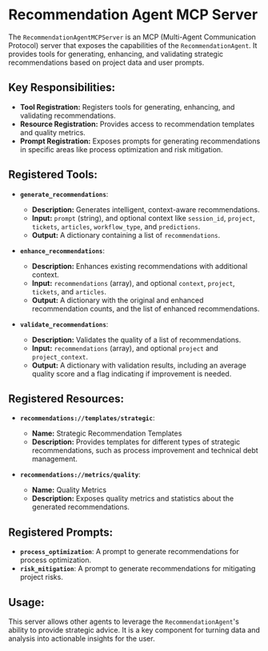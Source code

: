 # Recommendation Agent MCP Server

The `RecommendationAgentMCPServer` is an MCP (Multi-Agent Communication Protocol) server that exposes the capabilities of the `RecommendationAgent`. It provides tools for generating, enhancing, and validating strategic recommendations based on project data and user prompts.

## Key Responsibilities:

- **Tool Registration:** Registers tools for generating, enhancing, and validating recommendations.
- **Resource Registration:** Provides access to recommendation templates and quality metrics.
- **Prompt Registration:** Exposes prompts for generating recommendations in specific areas like process optimization and risk mitigation.

## Registered Tools:

- **`generate_recommendations`**:
    - **Description:** Generates intelligent, context-aware recommendations.
    - **Input:** `prompt` (string), and optional context like `session_id`, `project`, `tickets`, `articles`, `workflow_type`, and `predictions`.
    - **Output:** A dictionary containing a list of `recommendations`.

- **`enhance_recommendations`**:
    - **Description:** Enhances existing recommendations with additional context.
    - **Input:** `recommendations` (array), and optional `context`, `project`, `tickets`, and `articles`.
    - **Output:** A dictionary with the original and enhanced recommendation counts, and the list of enhanced recommendations.

- **`validate_recommendations`**:
    - **Description:** Validates the quality of a list of recommendations.
    - **Input:** `recommendations` (array), and optional `project` and `project_context`.
    - **Output:** A dictionary with validation results, including an average quality score and a flag indicating if improvement is needed.

## Registered Resources:

- **`recommendations://templates/strategic`**:
    - **Name:** Strategic Recommendation Templates
    - **Description:** Provides templates for different types of strategic recommendations, such as process improvement and technical debt management.

- **`recommendations://metrics/quality`**:
    - **Name:** Quality Metrics
    - **Description:** Exposes quality metrics and statistics about the generated recommendations.

## Registered Prompts:

- **`process_optimization`**: A prompt to generate recommendations for process optimization.
- **`risk_mitigation`**: A prompt to generate recommendations for mitigating project risks.

## Usage:

This server allows other agents to leverage the `RecommendationAgent`'s ability to provide strategic advice. It is a key component for turning data and analysis into actionable insights for the user.
